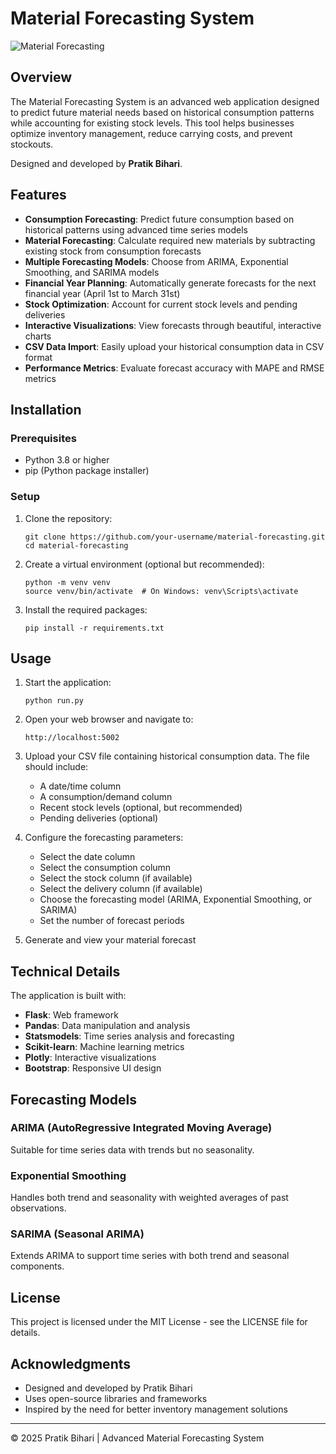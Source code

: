 # Material Forecasting System

![Material Forecasting](https://images.unsplash.com/photo-1460925895917-afdab827c52f?ixlib=rb-1.2.1&auto=format&fit=crop&w=500&q=80)

## Overview

The Material Forecasting System is an advanced web application designed to predict future material needs based on historical consumption patterns while accounting for existing stock levels. This tool helps businesses optimize inventory management, reduce carrying costs, and prevent stockouts.

Designed and developed by **Pratik Bihari**.

## Features

- **Consumption Forecasting**: Predict future consumption based on historical patterns using advanced time series models
- **Material Forecasting**: Calculate required new materials by subtracting existing stock from consumption forecasts
- **Multiple Forecasting Models**: Choose from ARIMA, Exponential Smoothing, and SARIMA models
- **Financial Year Planning**: Automatically generate forecasts for the next financial year (April 1st to March 31st)
- **Stock Optimization**: Account for current stock levels and pending deliveries
- **Interactive Visualizations**: View forecasts through beautiful, interactive charts
- **CSV Data Import**: Easily upload your historical consumption data in CSV format
- **Performance Metrics**: Evaluate forecast accuracy with MAPE and RMSE metrics

## Installation

### Prerequisites

- Python 3.8 or higher
- pip (Python package installer)

### Setup

1. Clone the repository:
   ```
   git clone https://github.com/your-username/material-forecasting.git
   cd material-forecasting
   ```

2. Create a virtual environment (optional but recommended):
   ```
   python -m venv venv
   source venv/bin/activate  # On Windows: venv\Scripts\activate
   ```

3. Install the required packages:
   ```
   pip install -r requirements.txt
   ```

## Usage

1. Start the application:
   ```
   python run.py
   ```

2. Open your web browser and navigate to:
   ```
   http://localhost:5002
   ```

3. Upload your CSV file containing historical consumption data. The file should include:
   - A date/time column
   - A consumption/demand column
   - Recent stock levels (optional, but recommended)
   - Pending deliveries (optional)

4. Configure the forecasting parameters:
   - Select the date column
   - Select the consumption column
   - Select the stock column (if available)
   - Select the delivery column (if available)
   - Choose the forecasting model (ARIMA, Exponential Smoothing, or SARIMA)
   - Set the number of forecast periods

5. Generate and view your material forecast

## Technical Details

The application is built with:

- **Flask**: Web framework
- **Pandas**: Data manipulation and analysis
- **Statsmodels**: Time series analysis and forecasting
- **Scikit-learn**: Machine learning metrics
- **Plotly**: Interactive visualizations
- **Bootstrap**: Responsive UI design

## Forecasting Models

### ARIMA (AutoRegressive Integrated Moving Average)
Suitable for time series data with trends but no seasonality.

### Exponential Smoothing
Handles both trend and seasonality with weighted averages of past observations.

### SARIMA (Seasonal ARIMA)
Extends ARIMA to support time series with both trend and seasonal components.

## License

This project is licensed under the MIT License - see the LICENSE file for details.

## Acknowledgments

- Designed and developed by Pratik Bihari
- Uses open-source libraries and frameworks
- Inspired by the need for better inventory management solutions

---

© 2025 Pratik Bihari | Advanced Material Forecasting System 